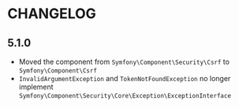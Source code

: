 CHANGELOG
=========

5.1.0
-----

 * Moved the component from `Symfony\Component\Security\Csrf` to `Symfony\Component\Csrf`
 * `InvalidArgumentException` and `TokenNotFoundException` no longer implement `Symfony\Component\Security\Core\Exception\ExceptionInterface`
